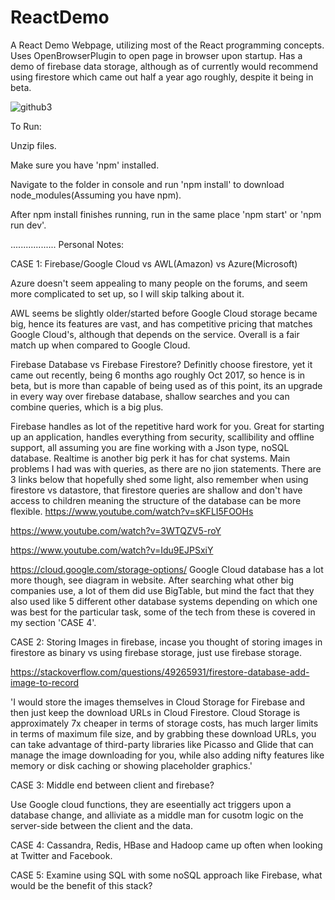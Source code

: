 # ReactDemo
A React Demo Webpage, utilizing most of the React programming concepts. Uses OpenBrowserPlugin to open page in browser upon startup. Has a demo of firebase data storage, although as of currently would recommend using firestore which came out half a year ago roughly, despite it being in beta.

![github3](https://user-images.githubusercontent.com/34944774/38452983-6a5a29f4-3a1c-11e8-9895-fa092e8c6b9d.png)

To Run:

Unzip files.

Make sure you have 'npm' installed.

Navigate to the folder in console and run 'npm install' to download node_modules(Assuming you have npm).

After npm install finishes running, run in the same place 'npm start' or 'npm run dev'.

..................
Personal Notes:

CASE 1: Firebase/Google Cloud vs AWL(Amazon) vs Azure(Microsoft)

Azure doesn't seem appealing to many people on the forums, and seem more complicated to set up, so I will skip talking about it.

AWL seems be slightly older/started before Google Cloud storage became big, hence its features are vast, and has competitive pricing that matches Google Cloud's, although that depends on the service. Overall is a fair match up when compared to Google Cloud.

Firebase Database vs Firebase Firestore? Definitly choose firestore, yet it came out recently, being 6 months ago roughly Oct 2017, so hence is in beta, but is more than capable of being used as of this point, its an upgrade in every way over firebase database, shallow searches and you can combine queries, which is a big plus.

Firebase handles as lot of the repetitive hard work for you. Great for starting up an application, handles everything from security, scallibility and offline support, all assuming you are fine working with a Json type, noSQL database. Realtime is another big perk it has for chat systems. Main problems I had was with queries, as there are no jion statements. There are 3 links below that hopefully shed some light, also remember when using firestore vs datastore, that firestore queries are shallow and don't have access to children meaning the structure of the database can be more flexible.
https://www.youtube.com/watch?v=sKFLI5FOOHs

https://www.youtube.com/watch?v=3WTQZV5-roY

https://www.youtube.com/watch?v=Idu9EJPSxiY

https://cloud.google.com/storage-options/
Google Cloud database has a lot more though, see diagram in website. After searching what other big companies use, a lot of them did use BigTable, but mind the fact that they also used like 5 different other database systems depending on which one was best for the particular task, some of the tech from these is covered in my section 'CASE 4'.

CASE 2: Storing Images in firebase, incase you thought of storing images in firestore as binary vs using firebase storage, just use firebase storage.

https://stackoverflow.com/questions/49265931/firestore-database-add-image-to-record

'I would store the images themselves in Cloud Storage for Firebase and then just keep the download URLs in Cloud Firestore. Cloud Storage is approximately 7x cheaper in terms of storage costs, has much larger limits in terms of maximum file size, and by grabbing these download URLs, you can take advantage of third-party libraries like Picasso and Glide that can manage the image downloading for you, while also adding nifty features like memory or disk caching or showing placeholder graphics.'


CASE 3: Middle end between client and firebase?

Use Google cloud functions, they are eseentially act triggers upon a database change, and alliviate as a middle man for cusotm logic on the server-side between the client and the data.


CASE 4: Cassandra, Redis, HBase and Hadoop came up often when looking at Twitter and Facebook.

CASE 5: Examine using SQL with some noSQL approach like Firebase, what would be the benefit of this stack?
